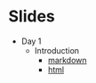 # Slides

- Day 1
  - Introduction
    - [markdown](2016-02-11-Hack-University-Machine-Learning-01-Introduction.md#hack-university-machine-learning)
    - [html](http://totalgood.github.io/talks/2016-02-11-Hack-University-Machine-Learning-01-Introduction.html#/)